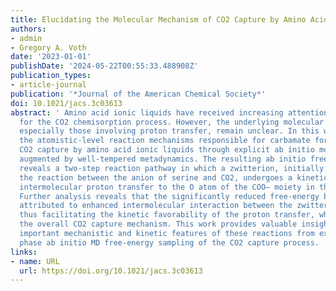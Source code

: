 ```yaml
---
title: Elucidating the Molecular Mechanism of CO2 Capture by Amino Acid Ionic Liquids
authors:
- admin
- Gregory A. Voth
date: '2023-01-01'
publishDate: '2024-05-22T00:55:33.488908Z'
publication_types:
- article-journal
publication: '*Journal of the American Chemical Society*'
doi: 10.1021/jacs.3c03613
abstract: ' Amino acid ionic liquids have received increasing attention as ideal candidates
  for the CO2 chemisorption process. However, the underlying molecular mechanisms,
  especially those involving proton transfer, remain unclear. In this work, we elucidate
  the atomistic-level reaction mechanisms responsible for carbamate formation during
  CO2 capture by amino acid ionic liquids through explicit ab initio molecular dynamics
  augmented by well-tempered metadynamics. The resulting ab initio free-energy sampling
  reveals a two-step reaction pathway in which a zwitterion, initially formed from
  the reaction between the anion of serine and CO2, undergoes a kinetically facile
  intermolecular proton transfer to the O atom of the COO– moiety in the nearby serine.
  Further analysis reveals that the significantly reduced free-energy barriers are
  attributed to enhanced intermolecular interaction between the zwitterion and serine,
  thus facilitating the kinetic favorability of the proton transfer, which governs
  the overall CO2 capture mechanism. This work provides valuable insight into the
  important mechanistic and kinetic features of these reactions from explicit condensed
  phase ab initio MD free-energy sampling of the CO2 capture process. '
links:
- name: URL
  url: https://doi.org/10.1021/jacs.3c03613
---
```

